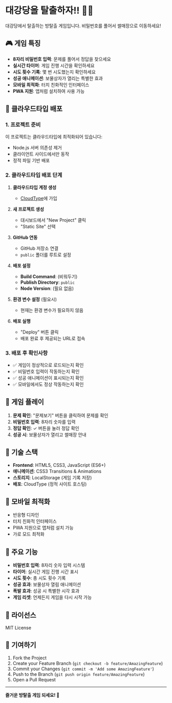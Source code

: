 # 대강당을 탈출하자!! 🏃‍♂️

대강당에서 탈출하는 방탈출 게임입니다. 비밀번호를 풀어서 썰매장으로 이동하세요!

## 🎮 게임 특징

- **8자리 비밀번호 입력**: 문제를 풀어서 정답을 찾으세요
- **실시간 타이머**: 게임 진행 시간을 확인하세요
- **시도 횟수 기록**: 몇 번 시도했는지 확인하세요
- **성공 애니메이션**: 보물상자가 열리는 특별한 효과
- **모바일 최적화**: 터치 친화적인 인터페이스
- **PWA 지원**: 앱처럼 설치하여 사용 가능

## 🚀 클라우드타입 배포

### 1. 프로젝트 준비
이 프로젝트는 클라우드타입에 최적화되어 있습니다:
- Node.js 서버 의존성 제거
- 클라이언트 사이드에서만 동작
- 정적 파일 기반 배포

### 2. 클라우드타입 배포 단계

1. **클라우드타입 계정 생성**
   - [CloudType](https://cloudtype.io)에 가입

2. **새 프로젝트 생성**
   - 대시보드에서 "New Project" 클릭
   - "Static Site" 선택

3. **GitHub 연동**
   - GitHub 저장소 연결
   - `public` 폴더를 루트로 설정

4. **배포 설정**
   - **Build Command**: (비워두기)
   - **Publish Directory**: `public`
   - **Node Version**: (필요 없음)

5. **환경 변수 설정** (필요시)
   - 현재는 환경 변수가 필요하지 않음

6. **배포 실행**
   - "Deploy" 버튼 클릭
   - 배포 완료 후 제공되는 URL로 접속

### 3. 배포 후 확인사항

- ✅ 게임이 정상적으로 로드되는지 확인
- ✅ 비밀번호 입력이 작동하는지 확인
- ✅ 성공 애니메이션이 표시되는지 확인
- ✅ 모바일에서도 정상 작동하는지 확인

## 🎯 게임 플레이

1. **문제 확인**: "문제보기" 버튼을 클릭하여 문제를 확인
2. **비밀번호 입력**: 8자리 숫자를 입력
3. **정답 확인**: ✓ 버튼을 눌러 정답 확인
4. **성공 시**: 보물상자가 열리고 썰매장 안내

## 🔧 기술 스택

- **Frontend**: HTML5, CSS3, JavaScript (ES6+)
- **애니메이션**: CSS3 Transitions & Animations
- **스토리지**: LocalStorage (게임 기록 저장)
- **배포**: CloudType (정적 사이트 호스팅)

## 📱 모바일 최적화

- 반응형 디자인
- 터치 친화적 인터페이스
- PWA 지원으로 앱처럼 설치 가능
- 가로 모드 최적화

## 🎨 주요 기능

- **비밀번호 입력**: 8자리 숫자 입력 시스템
- **타이머**: 실시간 게임 진행 시간 표시
- **시도 횟수**: 총 시도 횟수 기록
- **성공 효과**: 보물상자 열림 애니메이션
- **폭발 효과**: 성공 시 특별한 시각 효과
- **게임 리셋**: 언제든지 게임을 다시 시작 가능

## 📄 라이선스

MIT License

## 🤝 기여하기

1. Fork the Project
2. Create your Feature Branch (`git checkout -b feature/AmazingFeature`)
3. Commit your Changes (`git commit -m 'Add some AmazingFeature'`)
4. Push to the Branch (`git push origin feature/AmazingFeature`)
5. Open a Pull Request

---

**즐거운 방탈출 게임 되세요! 🎉**
